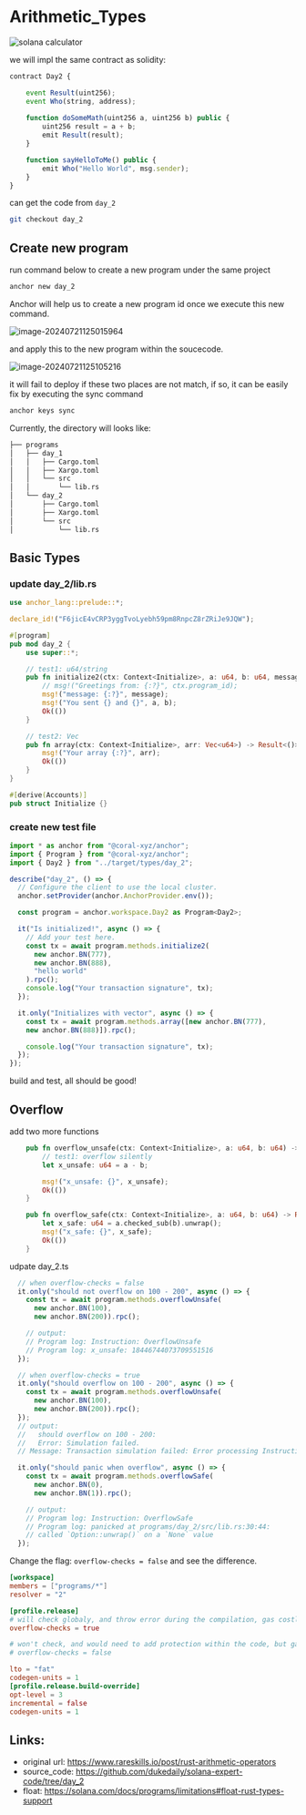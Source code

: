# Arithmetic_Types


![solana calculator](./assets/935a00_d380d746614c490b9722b0bd3c1ddf0d~mv2.jpg)

we will impl the same contract as solidity:

```js
contract Day2 {

	event Result(uint256);
	event Who(string, address);
	
	function doSomeMath(uint256 a, uint256 b) public {
		uint256 result = a + b;
		emit Result(result);
	}

	function sayHelloToMe() public {
		emit Who("Hello World", msg.sender);
	}
}
```

can get the code from `day_2`

```sh
git checkout day_2
```



## Create new program

run command below to create a new program under the same project

```sh
anchor new day_2
```

Anchor will help us to create a new program id once we execute this new command.

![image-20240721125015964](./assets/image-20240721125015964.png)

and apply this to the new program within the soucecode.

![image-20240721125105216](./assets/image-20240721125105216.png)

it will fail to deploy if these two places are not match, if so, it can be easily fix by executing the sync command

```sh
anchor keys sync
```

Currently, the directory will looks like:

```sh
├── programs
│   ├── day_1
│   │   ├── Cargo.toml
│   │   ├── Xargo.toml
│   │   └── src
│   │       └── lib.rs
│   └── day_2
│       ├── Cargo.toml
│       ├── Xargo.toml
│       └── src
│           └── lib.rs
```

## Basic Types

### update day_2/lib.rs

```rust
use anchor_lang::prelude::*;

declare_id!("F6jicE4vCRP3yggTvoLyebh59pm8RnpcZ8rZRiJe9JQW");

#[program]
pub mod day_2 {
    use super::*;

  	// test1: u64/string
    pub fn initialize2(ctx: Context<Initialize>, a: u64, b: u64, message: String) -> Result<()> {
        // msg!("Greetings from: {:?}", ctx.program_id);
        msg!("message: {:?}", message);
        msg!("You sent {} and {}", a, b);
        Ok(())
    }

  	// test2: Vec
    pub fn array(ctx: Context<Initialize>, arr: Vec<u64>) -> Result<()> {
        msg!("Your array {:?}", arr);
        Ok(())
    }
}

#[derive(Accounts)]
pub struct Initialize {}

```

### create new test file

```js
import * as anchor from "@coral-xyz/anchor";
import { Program } from "@coral-xyz/anchor";
import { Day2 } from "../target/types/day_2";

describe("day_2", () => {
  // Configure the client to use the local cluster.
  anchor.setProvider(anchor.AnchorProvider.env());

  const program = anchor.workspace.Day2 as Program<Day2>;

  it("Is initialized!", async () => {
    // Add your test here.
    const tx = await program.methods.initialize2(
      new anchor.BN(777),
      new anchor.BN(888),
      "hello world"
    ).rpc();
    console.log("Your transaction signature", tx);
  });

  it.only("Initializes with vector", async () => {
    const tx = await program.methods.array([new anchor.BN(777),
    new anchor.BN(888)]).rpc();

    console.log("Your transaction signature", tx);
  });
});
```

build and test, all should be good!



## Overflow

add two more functions

```rust
    pub fn overflow_unsafe(ctx: Context<Initialize>, a: u64, b: u64) -> Result<()> {
        // test1: overflow silently
        let x_unsafe: u64 = a - b;

        msg!("x_unsafe: {}", x_unsafe);
        Ok(())
    }

    pub fn overflow_safe(ctx: Context<Initialize>, a: u64, b: u64) -> Result<()> {
        let x_safe: u64 = a.checked_sub(b).unwrap();
        msg!("x_safe: {}", x_safe);
        Ok(())
    }
```

udpate day_2.ts

```ts
  // when overflow-checks = false
  it.only("should not overflow on 100 - 200", async () => {
    const tx = await program.methods.overflowUnsafe(
      new anchor.BN(100),
      new anchor.BN(200)).rpc();

    // output:
    // Program log: Instruction: OverflowUnsafe
    // Program log: x_unsafe: 18446744073709551516
  });

  // when overflow-checks = true
  it.only("should overflow on 100 - 200", async () => {
    const tx = await program.methods.overflowUnsafe(
      new anchor.BN(100),
      new anchor.BN(200)).rpc();
  });
  // output:
  //   should overflow on 100 - 200:
  //   Error: Simulation failed.
  // Message: Transaction simulation failed: Error processing Instruction 0: Program failed to complete.

  it.only("should panic when overflow", async () => {
    const tx = await program.methods.overflowSafe(
      new anchor.BN(0),
      new anchor.BN(1)).rpc();

    // output:
    // Program log: Instruction: OverflowSafe
    // Program log: panicked at programs/day_2/src/lib.rs:30:44:
    // called `Option::unwrap()` on a `None` value
  });
```

Change the flag: `overflow-checks = false` and see the difference.

```toml
[workspace]
members = ["programs/*"]
resolver = "2"

[profile.release]
# will check globaly, and throw error during the compilation, gas costly
overflow-checks = true 

# won't check, and would need to add protection within the code, but gas efficiency
# overflow-checks = false  

lto = "fat"
codegen-units = 1
[profile.release.build-override]
opt-level = 3
incremental = false
codegen-units = 1

```



## Links:

- original url: https://www.rareskills.io/post/rust-arithmetic-operators
- source_code: https://github.com/dukedaily/solana-expert-code/tree/day_2
- float: https://solana.com/docs/programs/limitations#float-rust-types-support
